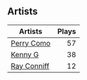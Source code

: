## Artists
Artists | Plays 
----- | -----: 
[Perry Como](/artists/perry-como-197) | 57
[Kenny G](/artists/kenny-g-7789) | 38
[Ray Conniff](/artists/ray-conniff-104848) | 12

